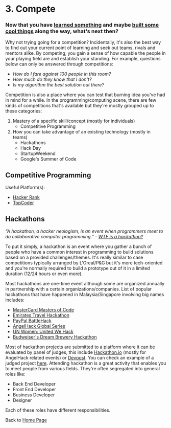 # 3. Compete

### Now that you have [learned something](../01_Learn/README.md) and maybe [built some cool things](../02_Build/README.md) along the way, what's next then?

Why not trying going for a competition? Incidentally, it's also the best way to find out your current point of learning and seek out teams, rivals and mentors alike. By competing, you gain a sense of how capable the people in your playing field are and establish your standing. For example, questions below can only be answered through competitions:

- *How do I fare against 100 people in this room?*
- *How much do they know that I don't?*
- *Is my algorithm the best solution out there?*

Competition is also a place where you can test that burning idea you've had in mind for a while. In the programming/computing scene, there are few kinds of competitions that's available but they're mostly grouped up to these categories:

1. Mastery of a specific skill/concept (mostly for individuals)
	- Competitive Programming
2. How you can take advantage of an existing technology (mostly in teams)
	- Hackathons
	- Hack Day
	- StartupWeekend
	- Google's Summer of Code

## Competitive Programming

Useful Platform(s):

- [Hacker Rank](https://www.hackerrank.com/)
- [TopCoder](https://www.topcoder.com/)

## Hackathons

*“A hackathon, a hacker neologism, is an event when programmers meet to do collaborative computer programming.” - [WTF is a hackathon?](https://medium.com/hackathons-anonymous/wtf-is-a-hackathon-92668579601#.tgzs6u12g)*

To put it simply, a hackathon is an event where you gather a bunch of people who have a common interest in programming to build solutions based on a provided challenges/themes. It's really similar to case competitions typically arranged by L'Oreal/P&G but it's more tech-oriented and you're normally required to build a prototype out of it in a limited duration (12/24 hours or even more).

Most hackathons are one-time event although some are organized annually in partnership with a certain organizations/companies. List of popular hackathons that have happened in Malaysia/Singapore involving big names includes:

- [MasterCard Masters of Code](http://mastersofcode.com)
- [Emirates Travel Hackathon](http://www.emirateshackathon.com/)
- [PayPal BattleHack](https://2015.battlehack.org/)
- [AngelHack Global Series](http://angelh.wpengine.com/previous-hackathons/)
- [UN Women: United We Hack](http://unitedwehack.com/)
- [Budweiser's Dream Brewery Hackathon](http://singapore.impacthub.net/dream-brewery-hackathon)

Most of hackathon projects are submitted to a platform where it can be evaluated by panel of judges, this include [Hackathon.io](http://hackathon.io) (mostly for AngelHack related events) or [Devpost](http://devpost.com/). You can check an example of a judged project [here](http://www.hackathon.io/moneyremaid). Attending hackathon is a great activity that enables you to meet people from various fields. They're often segregated into general roles like:

- Back End Developer
- Front End Developer
- Business Developer
- Designer

Each of these roles have different responsibilities.

Back to [Home Page](../README.md)
